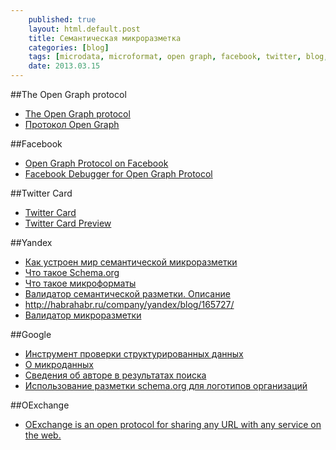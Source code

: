```yaml
---
    published: true
    layout: html.default.post
    title: Cемантическая микроразметка
    categories: [blog]
    tags: [microdata, microformat, open graph, facebook, twitter, blog, yandex]
    date: 2013.03.15
---
```


[GitHub]: http://github.com "GitHub"

##The Open Graph protocol

* [The Open Graph protocol](http://ogp.me/)
* [Протокол Open Graph](http://ruogp.me/)

##Facebook

* [Open Graph Protocol on Facebook](https://developers.facebook.com/docs/opengraphprotocol/)
* [Facebook Debugger for Open Graph Protocol](https://developers.facebook.com/tools/debug)

##Twitter Card

* [Twitter Card](https://dev.twitter.com/docs/cards)
* [Twitter Card Preview](https://dev.twitter.com/docs/cards/preview)

##Yandex

* [Как устроен мир семантической микроразметки](http://habrahabr.ru/company/yandex/blog/211638/)
* [Что такое Schema.org](http://help.yandex.ru/webmaster/?id=1122752)
* [Что такое микроформаты](http://help.yandex.ru/webmaster/?id=1111670)
* [Валидатор семантической разметки. Описание](http://help.yandex.ru/webmaster/?id=1127400)
* <http://habrahabr.ru/company/yandex/blog/165727/>
* [Валидатор микроразметки](http://webmaster.yandex.ru/microtest.xml)

##Google

* [Инструмент проверки структурированных данных](http://www.google.com/webmasters/tools/richsnippets)
* [О микроданных](http://support.google.com/webmasters/bin/answer.py?hl=ru&answer=176035)
* [Сведения об авторе в результатах поиска](http://support.google.com/webmasters/bin/answer.py?hl=ru&answer=1408986)
* [Использование разметки schema.org для логотипов организаций](http://habrahabr.ru/company/google/blog/178877)

##OExchange

* [OExchange is an open protocol for sharing any URL with any service on the web.](http://www.oexchange.org/)
